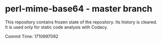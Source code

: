 # perl-mime-base64 - master branch

This repository contains frozen state of the repository.
Its history is cleared. It is used only for static code
analysis with Codacy.

Commit Time: 1710997092